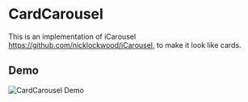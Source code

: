 CardCarousel
============

This is an implementation of iCarousel https://github.com/nicklockwood/iCarousel, to make it look like cards.

## Demo

![CardCarousel Demo](https://dl.dropboxusercontent.com/u/15652960/Search%20results%20general%20animated.gif)

